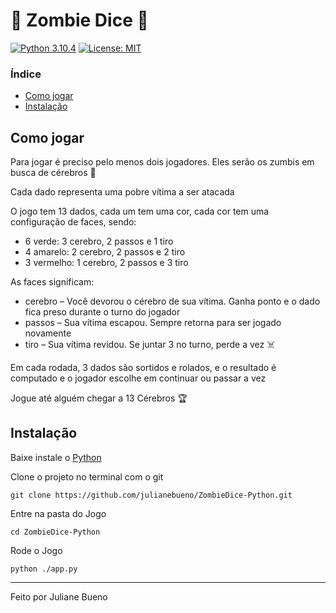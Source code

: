# 🎲 Zombie Dice 🎲
[![Python 3.10.4](https://img.shields.io/badge/python-3.10-blue.svg)](https://www.python.org/downloads/release/python-3104/)
[![License: MIT](https://img.shields.io/badge/License-MIT-yellow.svg)](https://opensource.org/licenses/MIT)

### Índice
- [Como jogar](#como-jogar)
- [Instalação](#instalação)

## Como jogar

Para jogar é preciso pelo menos dois jogadores. Eles serão os zumbis em busca de cérebros 🧟

Cada dado representa uma pobre vítima a ser atacada

O jogo tem 13 dados, cada um tem uma cor, cada cor tem uma configuração de faces, sendo:

- 6 verde: 3 cerebro, 2 passos e 1 tiro
- 4 amarelo: 2 cerebro, 2 passos e 2 tiro
- 3 vermelho: 1 cerebro, 2 passos e 3 tiro

As faces significam:
- cerebro – Você devorou o cérebro de sua vítima. Ganha ponto e o dado fica preso durante o turno do jogador
- passos – Sua vítima escapou. Sempre retorna para ser jogado novamente
- tiro – Sua vítima revidou. Se juntar 3 no turno, perde a vez ☠️

Em cada rodada, 3 dados são sortidos e rolados, e o resultado é computado e o jogador escolhe em continuar ou passar a vez

Jogue até alguém chegar a 13 Cérebros 🏆

## Instalação

Baixe instale o [Python](https://www.python.org/downloads/)

Clone o projeto no terminal com o git
```
git clone https://github.com/julianebueno/ZombieDice-Python.git
```

Entre na pasta do Jogo
```
cd ZombieDice-Python
```

Rode o Jogo
```
python ./app.py
```
---
Feito por Juliane Bueno
